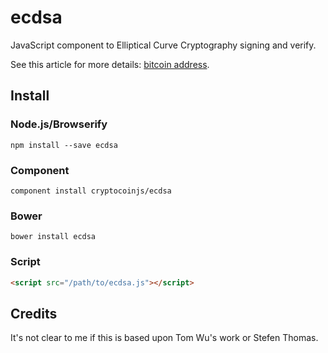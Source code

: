 ecdsa
======

JavaScript component to Elliptical Curve Cryptography signing and verify.


See this article for more details: [bitcoin address](http://procbits.com/2013/08/27/generating-a-bitcoin-address-with-javascript).



Install
-------

### Node.js/Browserify

    npm install --save ecdsa

### Component

    component install cryptocoinjs/ecdsa


### Bower

    bower install ecdsa


### Script

```html
<script src="/path/to/ecdsa.js"></script>
```



Credits
-------

It's not clear to me if this is based upon Tom Wu's work or Stefen Thomas. 



